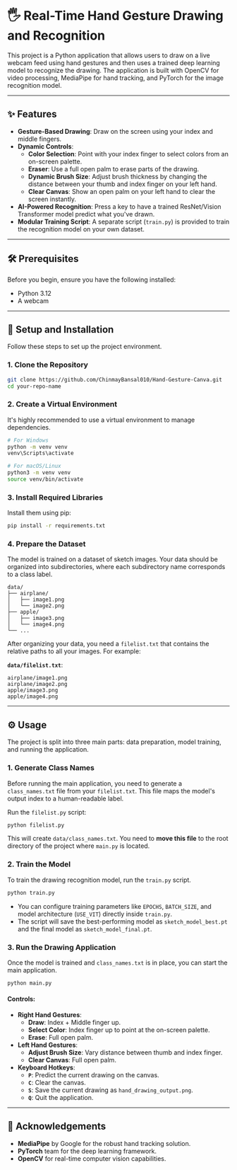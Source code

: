 # 🖐️ Real-Time Hand Gesture Drawing and Recognition

This project is a Python application that allows users to draw on a live webcam feed using hand gestures and then uses a trained deep learning model to recognize the drawing. The application is built with OpenCV for video processing, MediaPipe for hand tracking, and PyTorch for the image recognition model.

---

## ✨ Features

* **Gesture-Based Drawing**: Draw on the screen using your index and middle fingers.
* **Dynamic Controls**:
    * **Color Selection**: Point with your index finger to select colors from an on-screen palette.
    * **Eraser**: Use a full open palm to erase parts of the drawing.
    * **Dynamic Brush Size**: Adjust brush thickness by changing the distance between your thumb and index finger on your left hand.
    * **Clear Canvas**: Show an open palm on your left hand to clear the screen instantly.
* **AI-Powered Recognition**: Press a key to have a trained ResNet/Vision Transformer model predict what you've drawn.
* **Modular Training Script**: A separate script (`train.py`) is provided to train the recognition model on your own dataset.

---

## 🛠️ Prerequisites

Before you begin, ensure you have the following installed:
* Python 3.12
* A webcam

---

## 🚀 Setup and Installation

Follow these steps to set up the project environment.

### 1. Clone the Repository

```bash
git clone https://github.com/ChinmayBansal010/Hand-Gesture-Canva.git
cd your-repo-name
```

### 2. Create a Virtual Environment

It's highly recommended to use a virtual environment to manage dependencies.

```bash
# For Windows
python -m venv venv
venv\Scripts\activate

# For macOS/Linux
python3 -m venv venv
source venv/bin/activate
```

### 3. Install Required Libraries

Install them using pip:

```bash
pip install -r requirements.txt
```

### 4. Prepare the Dataset

The model is trained on a dataset of sketch images. Your data should be organized into subdirectories, where each subdirectory name corresponds to a class label.

```
data/
├── airplane/
│   ├── image1.png
│   └── image2.png
├── apple/
│   ├── image3.png
│   └── image4.png
└── ...
```

After organizing your data, you need a `filelist.txt` that contains the relative paths to all your images. For example:

**`data/filelist.txt`**:
```
airplane/image1.png
airplane/image2.png
apple/image3.png
apple/image4.png
```

---

## ⚙️ Usage

The project is split into three main parts: data preparation, model training, and running the application.

### 1. Generate Class Names

Before running the main application, you need to generate a `class_names.txt` file from your `filelist.txt`. This file maps the model's output index to a human-readable label.

Run the `filelist.py` script:

```bash
python filelist.py
```

This will create `data/class_names.txt`. You need to **move this file** to the root directory of the project where `main.py` is located.

### 2. Train the Model

To train the drawing recognition model, run the `train.py` script.

```bash
python train.py
```

* You can configure training parameters like `EPOCHS`, `BATCH_SIZE`, and model architecture (`USE_VIT`) directly inside `train.py`.
* The script will save the best-performing model as `sketch_model_best.pt` and the final model as `sketch_model_final.pt`.

### 3. Run the Drawing Application

Once the model is trained and `class_names.txt` is in place, you can start the main application.

```bash
python main.py
```

#### Controls:

* **Right Hand Gestures**:
    * **Draw**: Index + Middle finger up.
    * **Select Color**: Index finger up to point at the on-screen palette.
    * **Erase**: Full open palm.
* **Left Hand Gestures**:
    * **Adjust Brush Size**: Vary distance between thumb and index finger.
    * **Clear Canvas**: Full open palm.
* **Keyboard Hotkeys**:
    * **`P`**: Predict the current drawing on the canvas.
    * **`C`**: Clear the canvas.
    * **`S`**: Save the current drawing as `hand_drawing_output.png`.
    * **`Q`**: Quit the application.

---

## 🙏 Acknowledgements

* **MediaPipe** by Google for the robust hand tracking solution.
* **PyTorch** team for the deep learning framework.
* **OpenCV** for real-time computer vision capabilities.
